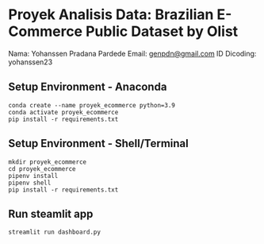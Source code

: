 # Proyek Analisis Data: Brazilian E-Commerce Public Dataset by Olist
Nama: Yohanssen Pradana Pardede
Email: genpdn@gmail.com
ID Dicoding: yohanssen23

## Setup Environment - Anaconda
```
conda create --name proyek_ecommerce python=3.9
conda activate proyek_ecommerce
pip install -r requirements.txt
```

## Setup Environment - Shell/Terminal
```
mkdir proyek_ecommerce
cd proyek_ecommerce
pipenv install
pipenv shell
pip install -r requirements.txt
```

## Run steamlit app
```
streamlit run dashboard.py
```
